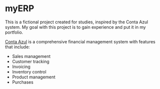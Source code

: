 # myERP

This is a fictional project created for studies, inspired by the Conta Azul system.
My goal with this project is to gain experience and put it in my portfolio.

[Conta Azul](https://ca.contaazul.com/)  is a comprehensive financial management system with features that include:

- Sales management
- Customer tracking
- Invoicing
- Inventory control
- Product management
- Purchases
